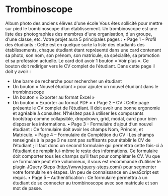 # Trombinoscope
Album photo des anciens élèves d'une école
Vous êtes sollicité pour mettre sur pied le trombinoscope d’un
établissement. Un trombinoscope est une liste des photographies
des membres d'une organisation, d'un groupe, d'une classe, etc.
Votre projet aura 5 principales pages :
• Page 1 – Profil des étudiants : Cette est en quelque sorte la liste
des étudiants des établissements, chaque étudiant étant
représenté dans une card contenant sa photo, son nom, son
prénom, son matricule, sa spécialité, sa promotion et sa
profession actuelle. Le card doit avoir 1 bouton « Voir plus ».
Ce bouton doit rediriger vers le CV complet de l’étudiant.
Dans cette page il doit y avoir :
- Une barre de recherche pour rechercher un étudiant
- Un bouton « Nouvel étudiant » pour ajouter un nouvel
étudiant dans le trombinoscope
- Un bouton « Exporter au format Excel »
- Un bouton « Exporter au format PDF »
• Page 2 – CV : Cette page présente le CV complet de
l’étudiant. Il doit avoir une bonne ergonomie et agréable à
consulter. N’hésitez pas à utiliser les composants bootstrap
comme collapsible, dropdrown, grid, modal, card pour bien
disposer les informations.
• Page 3 - Formulaire d’ajout d’un nouvel étudiant : Ce
formulaire doit avoir les champs Nom, Prénom, et Matricule.
• Page 4 – Formulaire de Complétion du CV : Les champs
renseignés à la page 3 ne sont pas suffisants pour établir le CV
de l’étudiant ; il faut donc un second formulaire qui permettra
cette fois-ci à l’étudiant de remplir lui-même le reste des
informations. Ce formulaire doit comporter tous les champs
qu’il faut pour compléter le CV. Vu que ce formulaire peut
être volumineux, il vous est recommandé d’utiliser le plugin
JQuery Steps (http://www.jquery-steps.com/) pour segmenter 
votre formulaire en étapes. Un peu de connaissance en
JavaScript est requis.
• Page 5 – Authentification : Ce formulaire permettra à un
étudiant de se connecter au trombinoscope avec son
matricule et son mot de passe.
